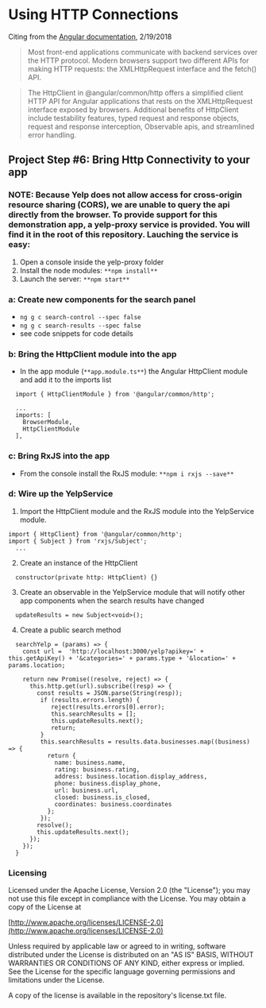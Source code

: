 # Using HTTP Connections
Citing from the [Angular documentation](https://angular.io/guide/http), 2/19/2018

>Most front-end applications communicate with backend services over the HTTP protocol. Modern browsers support two different APIs for making HTTP requests: the XMLHttpRequest interface and the fetch() API.

>The HttpClient in @angular/common/http offers a simplified client HTTP API for Angular applications that rests on the XMLHttpRequest interface exposed by browsers. Additional benefits of HttpClient include testability features, typed request and response objects, request and response interception, Observable apis, and streamlined error handling.

## Project Step #6: Bring Http Connectivity to your app

### **NOTE:** Because Yelp does not allow access for cross-origin resource sharing (CORS), we are unable to query the api directly from the browser.  To provide support for this demonstration app, a yelp-proxy service is provided.  You will find it in the root of this repository.  Lauching the service is easy:
1. Open a console inside the yelp-proxy folder
2. Install the node modules: ```**npm install**```
3. Launch the server: ```**npm start**```


### a: Create new components for the search panel
* ```ng g c search-control --spec false```
* ```ng g c search-results --spec false```
* see code snippets for code details

### b: Bring the HttpClient module into the app
* In the app module (```**app.module.ts**```) the Angular HttpClient module and add it to the imports list

```
  import { HttpClientModule } from '@angular/common/http';

  ...
  imports: [
    BrowserModule,
    HttpClientModule
  ],

```

### c: Bring RxJS into the app
* From the console install the RxJS module: ```**npm i rxjs --save**```

### d: Wire up the YelpService
1. Import the HttpClient module and the RxJS module into the YelpService module.

```
import { HttpClient} from '@angular/common/http';
import { Subject } from 'rxjs/Subject';
  ...

```
2. Create an instance of the HttpClient

```
  constructor(private http: HttpClient) {}

```
3. Create an observable in the YelpService module that will notify other app components when the search results have changed

```
  updateResults = new Subject<void>();

```

4. Create a public search method

```
  searchYelp = (params) => {
    const url =  'http://localhost:3000/yelp?apikey=' + this.getApiKey() + '&categories=' + params.type + '&location=' + params.location;

    return new Promise((resolve, reject) => {
      this.http.get(url).subscribe((resp) => {
        const results = JSON.parse(String(resp));
         if (results.errors.length) {
            reject(results.errors[0].error);
            this.searchResults = [];
            this.updateResults.next();
            return;
         }
         this.searchResults = results.data.businesses.map((business) => {
           return {
             name: business.name,
             rating: business.rating,
             address: business.location.display_address,
             phone: business.display_phone,
             url: business.url,
             closed: business.is_closed,
             coordinates: business.coordinates
           };
         });
        resolve();
        this.updateResults.next();
      });
    });
  }

```


### Licensing

Licensed under the Apache License, Version 2.0 (the "License"); you may not use this file except in compliance with the License. You may obtain a copy of the License at

[http://www.apache.org/licenses/LICENSE-2.0](http://www.apache.org/licenses/LICENSE-2.0)

Unless required by applicable law or agreed to in writing, software distributed under the License is distributed on an "AS IS" BASIS, WITHOUT WARRANTIES OR CONDITIONS OF ANY KIND, either express or implied. See the License for the specific language governing permissions and limitations under the License.

A copy of the license is available in the repository's license.txt file.

